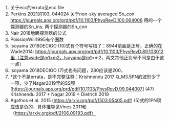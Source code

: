 1. 关于ecc的errata见ecc file
2. Perkins 2021的103, 044024 关于non-sky averaged Sn_con https://journals.aps.org/prd/pdf/10.1103/PhysRevD.100.064006 用的一个探测器的Sn_ins, 两个探测器的Sn_con
3. Nair 2018地面探测器的公式
4. PoissionWill1995有个圈数
5. Isoyama 2018DECIGO (10)式有个符号写错了：8944前面是正号，正确的在Wade2014: https://journals.aps.org/prd/pdf/10.1103/PhysRevD.89.103012里（注意wade是m1>m2，Isoyama是m1<m2，两文其他正负号不同是由于这一点）
6. Isoyama 2018DECIGO (7)式也有问题，280应该是200，
7. *这个不是errata，是不完整注释：Krishnendu 2017 Q_M3.5PN的波形少了一项，少了Nagar2019里的SS项[https://journals.aps.org/prd/pdf/10.1103/PhysRevD.99.044007] (47) Krishnendu 2017 + Nagar 2019 = Dietrich 2019
8. Agathos et al. 2015 (https://arxiv.org/pdf/1503.05405.pdf) (5)式的1PN项应该是负的，具体推导见Vines 2011和（https://arxiv.org/pdf/2106.09193.pdf）

